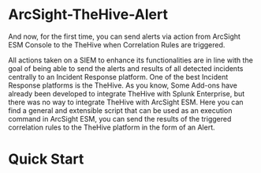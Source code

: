 # ArcSight-TheHive-Alert
And now, for the first time, you can send alerts via action from ArcSight ESM Console to the TheHive when Correlation Rules are triggered.


All actions taken on a SIEM to enhance its functionalities are in line with the goal of being able to send the alerts and results of all detected incidents centrally to an Incident Response platform. One of the best Incident Response platforms is the TheHive. As you know, Some Add-ons have already been developed to integrate TheHive with Splunk Enterprise, but there was no way to integrate TheHive with ArcSight ESM.
Here you can find a general and extensible script that can be used as an execution command in ArcSight ESM, you can send the results of the triggered correlation rules  to the TheHive platform in the form of an Alert.





# Quick Start
